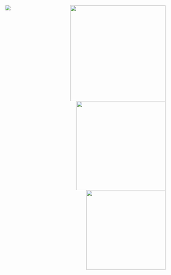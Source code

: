 <img src="https://github-readme-stats.vercel.app/api?username=qalmurri&hide=contribs,prs&show_icons=true&hide_border=true&title_color=000" align="left" />
<img src="https://media.tenor.com/1b2wXJFaO9MAAAAi/epic-gamer.gif" width="300" align="right" />
<img src="https://media.tenor.com/SAAJuwx659EAAAAi/zero-two.gif" width="280" align="right"/>
<img src="https://media.tenor.com/dTl5KAd_8vkAAAAi/zero-two.gif" width="250" align="right"/>
